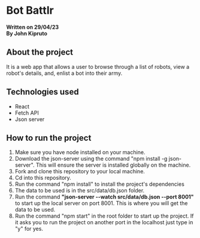 # Bot Battlr

**Written on 29/04/23**\
**By John Kipruto**

## About the project

It is a web app that allows a user to browse through a list of robots, view a robot's details, and, enlist a bot into their army.

## Technologies used

* React
* Fetch API
* Json server

## How to run the project

1. Make sure you have node installed on your machine.
2. Download the json-server using the command "npm install -g json-server". This will ensure the server is installed globally on   the machine.
3. Fork and clone this repository to your local machine.
4. Cd into this repository.
5. Run the command "npm install" to install the project's dependencies
6. The data to be used is in the src/data/db.json folder.
7. Run the command **"json-server --watch src/data/db.json --port 8001"** to start up the local server on port 8001. This is where you will get the data to be used.
8. Run the command "npm start" in the root folder to start up the project. If it asks you to run the project on another port in the localhost just type in "y" for yes.

